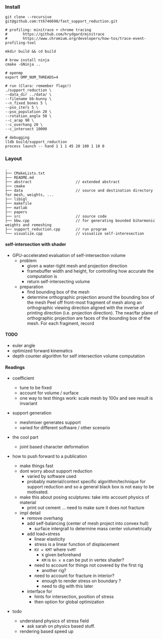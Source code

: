 
### Install

```
git clone --recursive git@github.com:tt6746690/fast_support_reduction.git

# profiling: minitrace + chrome tracing 
#       https://github.com/hrydgard/minitrace
#       https://www.chromium.org/developers/how-tos/trace-event-profiling-tool

mkdir build && cd build

# brew install ninja
cmake -GNinja ..

# openmp
export OMP_NUM_THREADS=4

# run (Clara: remember flags!)
./support_reduction \
--data_dir ../data/ \
--filename bb-bunny \
--n_fixed_bones 5 \
--pso_iters 5 \
--pso_population 20 \
--rotation_angle 50 \
--c_arap 90 \
--c_overhang 20 \
--c_intersect 10000

# debugging
lldb build/support_reduction
process launch -- hand 1 1 1 45 20 100 1 10 0
```

### Layout

```
.
├── CMakeLists.txt
├── README.md
├── abstract                    // extended abstract
├── cmake
├── data                        // source and destination directory for mesh, weights, ...
├── libigl
├── makefile
├── matlab
├── papers
├── src                         // source code
├── bbw.cpp                     // for generating bounded biharmonic weights and remeshing
├── support_reduction.cpp       // run program
└── visualize.cpp               // visualize self-interesection
```


#### self-intersection with shader


+ GPU-accelerated evaluation of self-intersection volume
    + problem
        + given a water-tight mesh and projection direction
        + framebuffer width and height, for controlling how accurate the computation is
        + return self-intersecting volume
    + preparation
        + find bounding box of the mesh
        + determine orthographic projection around the bounding box of the mesh
    Peel off front-most fragment of mesh along an orthographic viewing direction
    aligned with the inverse of printing direction (i.e. projection direction).
    The near/far plane of orthographic projection are faces of the bounding box of the mesh.
    For each fragment, record 

#### TODO

+ euler angle
+ optimized forward kinematics
+ depth counter algorithm for self intersection volume computation



#### Readings


+ coefficient
    + tune to be fixed 
    + account for volume / surface
    + one way to test things work: scale mesh by 100x and see result is invariant

+ support generation
    + meshmixer generates support 
    + varied for different software / other scenario

+ the cool part 
    + joint based character deformation 

+ how to push forward to a publication 
    + make things fast
    + dont worry about support reduction 
        + varied by software used 
        + probably material/context specific algorithm/technique for support reduction and so a general black box is not easy to be motivated.
    + make this about posing sculptures: take into account physics of material
        + print out cement ... need to make sure it does not fracture
    + impl detail
        + remove overhang
        + add self-balancing (center of mesh project into convex hull)
            + surface intergrall to determine mass center volumetrically 
        + add load+stress
            + linear elasticity
            + stress is a linear function of displacement
            + `KV = KMT` where `V=MT`
                + `K` given beforehand
                + `KM` is `6n x m` can be put in vertex shader?
            + need to account for things not covered by the first rig
                + another rig?
            + need to account for fracture in interior?
                + enough to render stress on boundary ?
                + need to dig with this later
        + interface for 
            + hints for intersection, position of stress
            + then option for global optimization 

+ todo  
    + understand physics of stress field
        + ask sarah on physics based stuff.
    + rendering based speed up